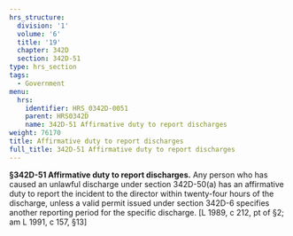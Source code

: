 ```yaml
---
hrs_structure:
  division: '1'
  volume: '6'
  title: '19'
  chapter: 342D
  section: 342D-51
type: hrs_section
tags:
  - Government
menu:
  hrs:
    identifier: HRS_0342D-0051
    parent: HRS0342D
    name: 342D-51 Affirmative duty to report discharges
weight: 76170
title: Affirmative duty to report discharges
full_title: 342D-51 Affirmative duty to report discharges
---
```

**§342D-51 Affirmative duty to report discharges.** Any person who has caused an unlawful discharge under section 342D-50(a) has an affirmative duty to report the incident to the director within twenty-four hours of the discharge, unless a valid permit issued under section 342D-6 specifies another reporting period for the specific discharge. [L 1989, c 212, pt of §2; am L 1991, c 157, §13]